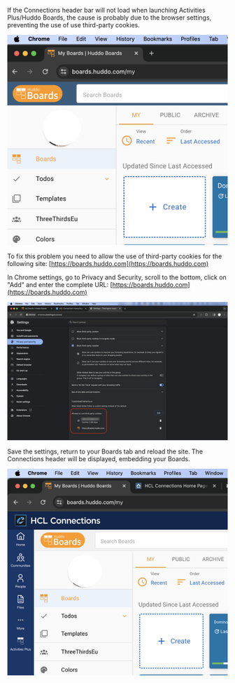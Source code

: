 If the Connections header bar will not load when launching Activities Plus/Huddo Boards, the cause is probably due to the browser settings, preventing the use of use third-party cookies. 

![Last login](/assets/images/admin/3rdpartycookies/boards_noheader.png)

To fix this problem you need to allow the use of third-party cookies for the following site: [https://boards.huddo.com](https://boards.huddo.com)

In Chrome settings, go to Privacy and Security, scroll to the bottom, click on "Add" and enter the complete URL: [https://boards.huddo.com](https://boards.huddo.com)

![Last login](/assets/images/admin/3rdpartycookies/chrome_settings.png)

Save the settings, return to your Boards tab and reload the site. The Connections header will be displayed, embedding your Boards.

![Last login](/assets/images/admin/3rdpartycookies/boards_header.png)